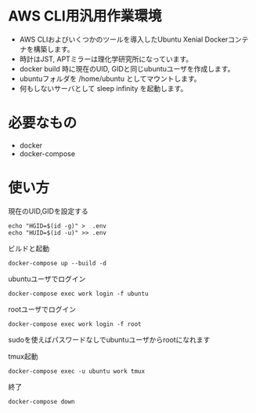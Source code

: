 # AWS CLI用汎用作業環境

* AWS CLIおよびいくつかのツールを導入したUbuntu Xenial Dockerコンテナを構築します。
* 時計はJST, APTミラーは理化学研究所になっています。
* docker build 時に現在のUID, GIDと同じubuntuユーザを作成します。
* ubuntuフォルダを /home/ubuntu としてマウントします。
* 何もしないサーバとして sleep infinity を起動します。

# 必要なもの

* docker
* docker-compose

# 使い方

現在のUID,GIDを設定する

	echo "HGID=$(id -g)" >  .env
	echo "HUID=$(id -u)" >> .env

ビルドと起動

	docker-compose up --build -d

ubuntuユーザでログイン

	docker-compose exec work login -f ubuntu

rootユーザでログイン

	docker-compose exec work login -f root

sudoを使えばパスワードなしでubuntuユーザからrootになれます

tmux起動

	docker-compose exec -u ubuntu work tmux

終了

	docker-compose down

